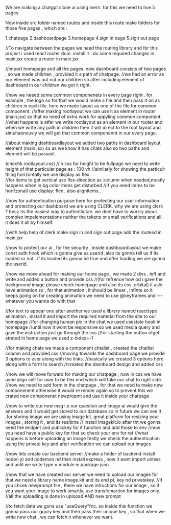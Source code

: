 We are making a chatgpt clone ai using mern.
for this we need to hve 5 pages 


Now inside src folder named routes and inside this route make folders for those five pages , which are :

1.chatpage
2.dashboardpage
3.homepage
4.sign in oage
5.sign out page

//To navigate between the pages we need the routing library and for this project i used react router dom.
install it .
do some required changes in main.jsx
create a router in main.jsx


//import homepage and all the pages.
now dashboard consists of two pages , so we made children , provided it a path of chatpage.
//we had an error as our element was out out our children 
so after including element of dashboard in our children we got it right.

//now we neeed some common componenets in every page right . for example , the logo so for that we would make a file and then pass it on as children in each file.
here we made layout as one of the file for common component.
//after making rootlayout we can use it as element in router (main.jsx) so that no need of extra work for appyling common component.
//what happens is atfer we write rootlayout as an element in our router and when we write any path in children then it will direct to the root layout and simultaenously we will get that common componennt in our every page.

//about making dashboardlayout we added two paths in dashboard layout element (main.jsx) so as we know it has chats also so two paths and element will be passed .

(chechk rootlayout.css)
//in css for height to be fullpage we need to write height of that particular page as : 100 vh
//similarly for showing the particulr thing horizontally we use display as flex .   
//for items to get vertical use flex-direction as :column when needed,mostly happens when in bg color items get disturbed
//if you need items to be horifzonatl use display: flex , also alignitems..

//now for authentication purpose here for protecting our user information and protecting our dashboard we are using CLERK.
why we are using clerk ?
becz its the easiest way to authentictae. we dont have to worrry about complex impelementations neither the tokens or email verifications and all.
it does it all by himself.

//with help help of clerk make sign in and sign out page add the routesd in main.jsx

//now to protect our ai , for the security , inside dashboardlayout we make const auth hook which is gonna give us userid ,also its gonna tell us if its loaded or not . if its loaded its gonna be true and after loading we are gonna the userid.

//now we move ahead for making our home page , we made 2 divs , left and write and added a button and provide css
//(for refrence how od i gave the background image please check homepage and also its css .orbital)
it aslo have animation so , for that animation , it should be linear , infinte so it keeps going on 
for creating animation we need to use @keyframes and ---whatever you wanna do with that

//for text to appear one after another we used a library named reacttype animation , install it and import the required material from the site to our homepage
//for changing human pic in the chat we used usestate hook in homepage
//until now it wont be responsive so we used media query and gave the instruction just go through the css 
//for starting the button ofget strated in home page we used z-index=-1

//for making chats we made a component chtalist , created the chatlist column and provided css
//moving towards the dashboard page we provide 3 options to user along with the links. 
//basically we created 3 options here along with a form to search
//created the dashboard design and added css


//now we will move forward for making our chatpage , now in css we have used align self for user to be flex end which will take our chat to right side.
//now we need to add form in the chatpage , for that we need to make new componenent otherwise it would re render again so to prevent this we crated new componenet newpropmt and use it inside your chatpage

//now to write our new msg i.e our question and image ai would give the answers and it would get stored to our database so in future we can see it .for storing image we are using image kit.
great platform for resizing your images , storing it , and its realtime
// install imagekit.io after tht we gonna need the endpint and publickey for it function and add those to env
//now you need have a public key for that so check your env for ref
//what happens is before uploading an image firstly we check the authentication using the private key and after verification we can upload our images


//now lets create our backend server
//make a folder of backend install node(-y) and nodemon nd then install express , now it wont import unless and until we write type = module in package.json

//now that we have created our server we need to upload our images for that we need a library name image.kit and its end pt, key nd privatekey.
//if you chcek newprompt file , there we have intructions for our image , so if you want your image to work smartly, use transfomartion for images only.
//all the uploading is done in uplooad AND new prompt


//to fetch data we gona use "useQuery"fnc. so inside this function we gonna pass our gqury key and then pass their unique key , so that when we write new chat , we can fetch it whenever we want.